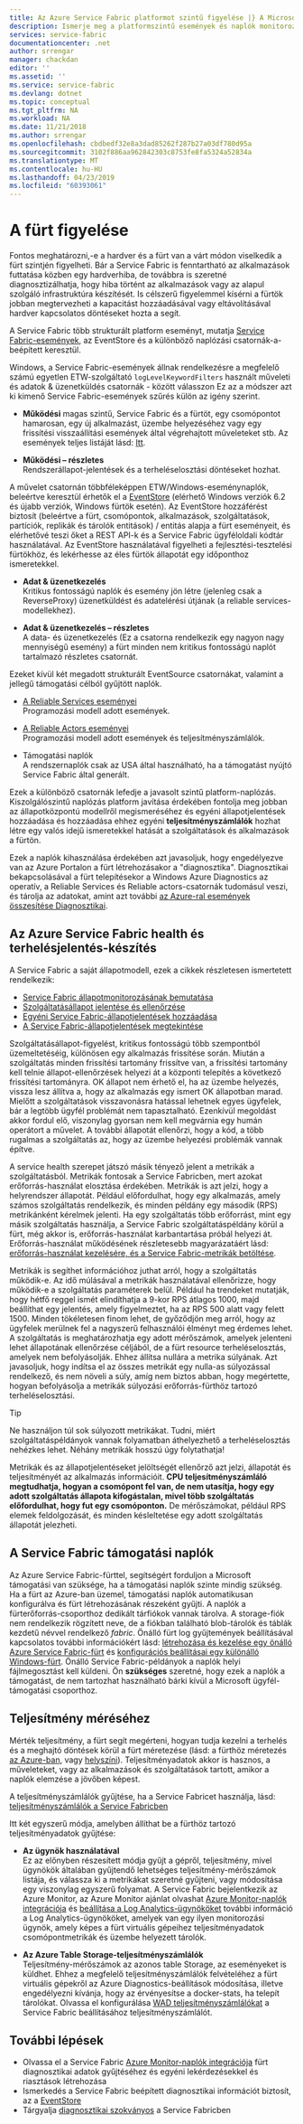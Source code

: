 ```yaml
---
title: Az Azure Service Fabric platformot szintű figyelése |} A Microsoft Docs
description: Ismerje meg a platformszintű események és naplók monitorozása és diagnosztizálása az Azure Service Fabric-fürtökkel használt.
services: service-fabric
documentationcenter: .net
author: srrengar
manager: chackdan
editor: ''
ms.assetid: ''
ms.service: service-fabric
ms.devlang: dotnet
ms.topic: conceptual
ms.tgt_pltfrm: NA
ms.workload: NA
ms.date: 11/21/2018
ms.author: srrengar
ms.openlocfilehash: cbdbedf32e8a3dad85262f287b27a03df780d95a
ms.sourcegitcommit: 3102f886aa962842303c8753fe8fa5324a52834a
ms.translationtype: MT
ms.contentlocale: hu-HU
ms.lasthandoff: 04/23/2019
ms.locfileid: "60393061"
---
```

# <a name="monitoring-the-cluster"></a>A fürt figyelése

Fontos meghatározni,-e a hardver és a fürt van a várt módon viselkedik a fürt szintjén figyelheti. Bár a Service Fabric is fenntartható az alkalmazások futtatása közben egy hardverhiba, de továbbra is szeretné diagnosztizálhatja, hogy hiba történt az alkalmazások vagy az alapul szolgáló infrastruktúra készítését. Is célszerű figyelemmel kísérni a fürtök jobban megtervezheti a kapacitást hozzáadásával vagy eltávolításával hardver kapcsolatos döntéseket hozta a segít.

A Service Fabric több strukturált platform eseményt, mutatja [Service Fabric-események](service-fabric-diagnostics-events.md), az EventStore és a különböző naplózási csatornák-a-beépített keresztül. 

Windows, a Service Fabric-események állnak rendelkezésre a megfelelő számú egyetlen ETW-szolgáltató `logLevelKeywordFilters` használt műveleti és adatok & üzenetküldés csatornák - között válasszon Ez az a módszer azt ki kimenő Service Fabric-események szűrés külön az igény szerint.

* **Működési** magas szintű, Service Fabric és a fürtöt, egy csomópontot hamarosan, egy új alkalmazást, üzembe helyezéséhez vagy egy frissítési visszaállítási események által végrehajtott műveleteket stb. Az események teljes listáját lásd: [Itt](service-fabric-diagnostics-event-generation-operational.md).  

* **Működési – részletes**  
Rendszerállapot-jelentések és a terheléselosztási döntéseket hozhat.

A művelet csatornán többféleképpen ETW/Windows-eseménynaplók, beleértve keresztül érhetők el a [EventStore](service-fabric-diagnostics-eventstore.md) (elérhető Windows verziók 6.2 és újabb verziók, Windows fürtök esetén). Az EventStore hozzáférést biztosít (beleértve a fürt, csomópontok, alkalmazások, szolgáltatások, partíciók, replikák és tárolók entitások) / entitás alapja a fürt eseményeit, és elérhetővé teszi őket a REST API-k és a Service Fabric ügyféloldali kódtár használatával. Az EventStore használatával figyelheti a fejlesztési-tesztelési fürtökhöz, és lekérhesse az éles fürtök állapotát egy időponthoz ismeretekkel.

* **Adat & üzenetkezelés**  
Kritikus fontosságú naplók és esemény jön létre (jelenleg csak a ReverseProxy) üzenetküldést és adatelérési útjának (a reliable services-modellekhez).

* **Adat & üzenetkezelés – részletes**  
A data- és üzenetkezelés (Ez a csatorna rendelkezik egy nagyon nagy mennyiségű esemény) a fürt minden nem kritikus fontosságú naplót tartalmazó részletes csatornát.

Ezeket kívül két megadott strukturált EventSource csatornákat, valamint a jellegű támogatási célból gyűjtött naplók.

* [A Reliable Services eseményei](service-fabric-reliable-services-diagnostics.md)  
Programozási modell adott események.

* [A Reliable Actors eseményei](service-fabric-reliable-actors-diagnostics.md)  
Programozási modell adott események és teljesítményszámlálók.

* Támogatási naplók  
A rendszernaplók csak az USA által használható, ha a támogatást nyújtó Service Fabric által generált.

Ezek a különböző csatornák lefedje a javasolt szintű platform-naplózás. Kiszolgálószintű naplózás platform javítása érdekében fontolja meg jobban az állapotközpontú modellről megismeréséhez és egyéni állapotjelentések hozzáadása és hozzáadása ehhez egyéni **teljesítményszámlálók** hozhat létre egy valós idejű ismeretekkel hatását a szolgáltatások és alkalmazások a fürtön.

Ezek a naplók kihasználása érdekében azt javasoljuk, hogy engedélyezve van az Azure Portalon a fürt létrehozásakor a "diagnosztika". Diagnosztikai bekapcsolásával a fürt telepítésekor a Windows Azure Diagnostics az operatív, a Reliable Services és Reliable actors-csatornák tudomásul veszi, és tárolja az adatokat, amint azt további [az Azure-ral események összesítése Diagnosztikai](service-fabric-diagnostics-event-aggregation-wad.md).

## <a name="azure-service-fabric-health-and-load-reporting"></a>Az Azure Service Fabric health és terhelésjelentés-készítés

A Service Fabric a saját állapotmodell, ezek a cikkek részletesen ismertetett rendelkezik:

- [Service Fabric állapotmonitorozásának bemutatása](service-fabric-health-introduction.md)
- [Szolgáltatásállapot jelentése és ellenőrzése](service-fabric-diagnostics-how-to-report-and-check-service-health.md)
- [Egyéni Service Fabric-állapotjelentések hozzáadása](service-fabric-report-health.md)
- [A Service Fabric-állapotjelentések megtekintése](service-fabric-view-entities-aggregated-health.md)

Szolgáltatásállapot-figyelést, kritikus fontosságú több szempontból üzemeltetéséig, különösen egy alkalmazás frissítése során. Miután a szolgáltatás minden frissítési tartomány frissítve van, a frissítési tartomány kell telnie állapot-ellenőrzések helyezi át a központi telepítés a következő frissítési tartományra. OK állapot nem érhető el, ha az üzembe helyezés, vissza lesz állítva a, hogy az alkalmazás egy ismert OK állapotban marad. Mielőtt a szolgáltatások visszavonásra hatással lehetnek egyes ügyfelek, bár a legtöbb ügyfél problémát nem tapasztalható. Ezenkívül megoldást akkor fordul elő, viszonylag gyorsan nem kell megvárnia egy humán operátort a művelet. A további állapotát ellenőrzi, hogy a kód, a több rugalmas a szolgáltatás az, hogy az üzembe helyezési problémák vannak építve.

A service health szerepet játszó másik tényező jelent a metrikák a szolgáltatásból. Metrikák fontosak a Service Fabricben, mert azokat erőforrás-használat elosztása érdekében. Metrikák is azt jelzi, hogy a helyrendszer állapotát. Például előfordulhat, hogy egy alkalmazás, amely számos szolgáltatás rendelkezik, és minden példány egy második (RPS) metrikánként kérelmek jelenti. Ha egy szolgáltatás több erőforrást, mint egy másik szolgáltatás használja, a Service Fabric szolgáltatáspéldány körül a fürt, még akkor is, erőforrás-használat karbantartása próbál helyezi át. Erőforrás-használat működésének részletesebb magyarázatáért lásd: [erőforrás-használat kezelésére, és a Service Fabric-metrikák betöltése](service-fabric-cluster-resource-manager-metrics.md).

Metrikák is segíthet információhoz juthat arról, hogy a szolgáltatás működik-e. Az idő múlásával a metrikák használatával ellenőrizze, hogy működik-e a szolgáltatás paraméterek belül. Például ha trendeket mutatják, hogy hétfő reggel ismét elindíthatja a 9-kor RPS átlagos 1000, majd beállíthat egy jelentés, amely figyelmeztet, ha az RPS 500 alatt vagy felett 1500. Minden tökéletesen finom lehet, de győződjön meg arról, hogy az ügyfelek merülnek fel a nagyszerű felhasználói élményt meg érdemes lehet. A szolgáltatás is meghatározhatja egy adott mérőszámok, amelyek jelenteni lehet állapotának ellenőrzése céljából, de a fürt resource terheléselosztás, amelyek nem befolyásolják. Ehhez állítsa nullára a metrika súlyának. Azt javasoljuk, hogy indítsa el az összes metrikát egy nulla-as súlyozással rendelkező, és nem növeli a súly, amíg nem biztos abban, hogy megértette, hogyan befolyásolja a metrikák súlyozási erőforrás-fürthöz tartozó terheléselosztási.

> [!TIP]
> Ne használjon túl sok súlyozott metrikákat. Tudni, miért szolgáltatáspéldányok vannak folyamatban áthelyezhető a terheléselosztás nehézkes lehet. Néhány metrikák hosszú úgy folytathatja!

Metrikák és az állapotjelentéseket jelöltségét ellenőrző azt jelzi, állapotát és teljesítményét az alkalmazás információit. **CPU teljesítményszámláló megtudhatja, hogyan a csomópont fel van, de nem utasítja, hogy egy adott szolgáltatás állapota kifogástalan, mivel több szolgáltatás előfordulhat, hogy fut egy csomóponton.** De mérőszámokat, például RPS elemek feldolgozását, és minden késleltetése egy adott szolgáltatás állapotát jelezheti.

## <a name="service-fabric-support-logs"></a>A Service Fabric támogatási naplók

Az Azure Service Fabric-fürttel, segítségért forduljon a Microsoft támogatási van szüksége, ha a támogatási naplók szinte mindig szükség. Ha a fürt az Azure-ban üzemel, támogatási naplók automatikusan konfigurálva és fürt létrehozásának részeként gyűjti. A naplók a fürterőforrás-csoporthoz dedikált tárfiókok vannak tárolva. A storage-fiók nem rendelkezik rögzített neve, de a fiókban található blob-tárolók és táblák kezdetű névvel rendelkező *fabric*. Önálló fürt log gyűjtemények beállításával kapcsolatos további információkért lásd: [létrehozása és kezelése egy önálló Azure Service Fabric-fürt](service-fabric-cluster-creation-for-windows-server.md) és [konfigurációs beállításai egy különálló Windows-fürt](service-fabric-cluster-manifest.md). Önálló Service Fabric-példányok a naplók helyi fájlmegosztást kell küldeni. Ön **szükséges** szeretné, hogy ezek a naplók a támogatást, de nem tartozhat használható bárki kívül a Microsoft ügyfél-támogatási csoporthoz.

## <a name="measuring-performance"></a>Teljesítmény méréséhez

Mérték teljesítmény, a fürt segít megérteni, hogyan tudja kezelni a terhelés és a meghajtó döntések körül a fürt méretezése (lásd: a fürthöz méretezés [az Azure-ban](service-fabric-cluster-scale-up-down.md), vagy [helyszíni](service-fabric-cluster-windows-server-add-remove-nodes.md)). Teljesítményadatok akkor is hasznos, a műveleteket, vagy az alkalmazások és szolgáltatások tartott, amikor a naplók elemzése a jövőben képest. 

A teljesítményszámlálók gyűjtése, ha a Service Fabricet használja, lásd: [teljesítményszámlálók a Service Fabricben](service-fabric-diagnostics-event-generation-perf.md)

Itt két egyszerű módja, amelyben állíthat be a fürthöz tartozó teljesítményadatok gyűjtése:

* **Az ügynök használatával**  
Ez az előnyben részesített módja gyűjt a gépről, teljesítmény, mivel ügynökök általában gyűjtendő lehetséges teljesítmény-mérőszámok listája, és válassza ki a metrikákat szeretné gyűjteni, vagy módosítása egy viszonylag egyszerű folyamat. A Service Fabric bejelentkezik az Azure Monitor, az Azure Monitor ajánlat olvashat [Azure Monitor-naplók integrációja](service-fabric-diagnostics-event-analysis-oms.md) és [beállítása a Log Analytics-ügynököket](../log-analytics/log-analytics-windows-agent.md) további információ a Log Analytics-ügynököket, amelyek van egy ilyen monitorozási ügynök, amely képes a fürt virtuális gépeihez teljesítményadatok csomópontmetrikák és üzembe helyezett tárolók.

* **Az Azure Table Storage-teljesítményszámlálók**  
Teljesítmény-mérőszámok az azonos table Storage, az eseményeket is küldhet. Ehhez a megfelelő teljesítményszámlálók felvételéhez a fürt virtuális gépekről az Azure Diagnostics-beállítások módosítása, illetve engedélyezni kívánja, hogy az érvényesítse a docker-stats, ha telepít tárolókat. Olvassa el konfigurálása [WAD teljesítményszámlálókat](service-fabric-diagnostics-event-aggregation-wad.md) a Service Fabric beállításához teljesítményszámlálót.

## <a name="next-steps"></a>További lépések

* Olvassa el a Service Fabric [Azure Monitor-naplók integrációja](service-fabric-diagnostics-event-analysis-oms.md) fürt diagnosztikai adatok gyűjtéséhez és egyéni lekérdezésekkel és riasztások létrehozása
* Ismerkedés a Service Fabric beépített diagnosztikai információt biztosít, az a [EventStore](service-fabric-diagnostics-eventstore.md)
* Tárgyalja [diagnosztikai szokványos](service-fabric-diagnostics-common-scenarios.md) a Service Fabricben
